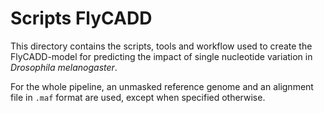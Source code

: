 # Scripts FlyCADD 
This directory contains the scripts, tools and workflow used to create the FlyCADD-model for predicting the impact of single nucleotide variation in *Drosophila melanogaster*.

For the whole pipeline, an unmasked reference genome and an alignment file in `.maf` format are used, except when specified otherwise.
